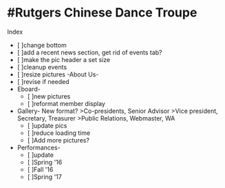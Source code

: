 #Rutgers Chinese Dance Troupe
============================
Index
  - [ ]change bottom
  - [ ]add a recent news section, get rid of events tab?
  - [ ]make the pic header a set size
  - [ ]cleanup events
  - [ ]resize pictures
-About Us-
  - [ ]revise if needed
- Eboard- 
  - [ ]new pictures
  - [ ]reformat member display
- Gallery-
 New format? >Co-presidents, Senior Advisor >Vice president, Secretary, Treasurer >Public Relations, Webmaster, WA
  - [ ]update pics
  - [ ]reduce loading time
  - [ ]Add more pictures?
- Performances- 
  - [ ]update
  - [ ]Spring '16
  - [ ]Fall '16
  - [ ]Spring '17
